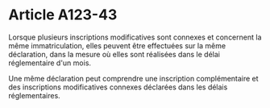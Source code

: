 # Article A123-43

Lorsque plusieurs inscriptions modificatives sont connexes et concernent la même immatriculation, elles peuvent être effectuées sur la même déclaration, dans la mesure où elles sont réalisées dans le délai réglementaire d'un mois.

Une même déclaration peut comprendre une inscription complémentaire et des inscriptions modificatives connexes déclarées dans les délais réglementaires.
